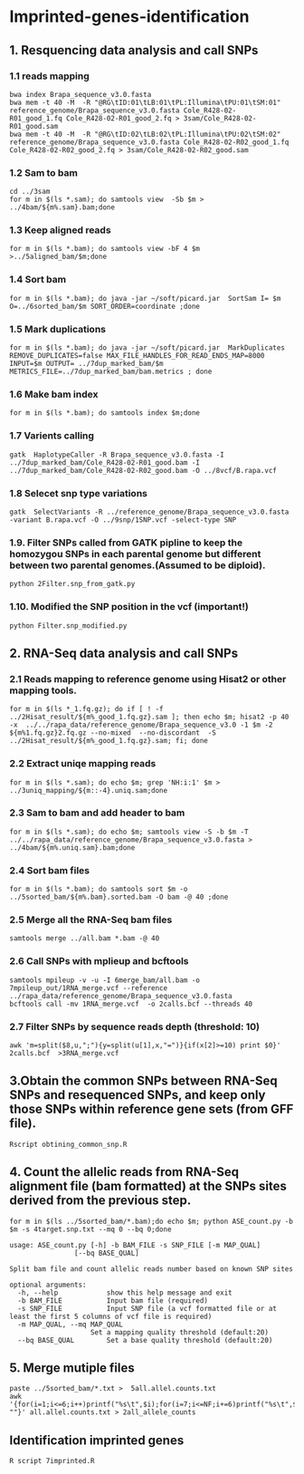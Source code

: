 # Imprinted-genes-identification
## 1. Resquencing data analysis and call SNPs
 ### 1.1 reads mapping
    bwa index Brapa_sequence_v3.0.fasta 
    bwa mem -t 40 -M  -R "@RG\tID:01\tLB:01\tPL:Illumina\tPU:01\tSM:01" reference_genome/Brapa_sequence_v3.0.fasta Cole_R428-02-    R01_good_1.fq Cole_R428-02-R01_good_2.fq > 3sam/Cole_R428-02-R01_good.sam
    bwa mem -t 40 -M  -R "@RG\tID:02\tLB:02\tPL:Illumina\tPU:02\tSM:02" reference_genome/Brapa_sequence_v3.0.fasta Cole_R428-02-R02_good_1.fq Cole_R428-02-R02_good_2.fq > 3sam/Cole_R428-02-R02_good.sam
 ### 1.2 Sam to bam
    cd ../3sam
    for m in $(ls *.sam); do samtools view  -Sb $m > ../4bam/${m%.sam}.bam;done 
 ### 1.3 Keep aligned reads
    for m in $(ls *.bam); do samtools view -bF 4 $m >../5aligned_bam/$m;done 
 ### 1.4 Sort bam
    for m in $(ls *.bam); do java -jar ~/soft/picard.jar  SortSam I= $m O=../6sorted_bam/$m SORT_ORDER=coordinate ;done
 ### 1.5 Mark duplications 
    for m in $(ls *.bam); do java -jar ~/soft/picard.jar  MarkDuplicates REMOVE_DUPLICATES=false MAX_FILE_HANDLES_FOR_READ_ENDS_MAP=8000 INPUT=$m OUTPUT= ../7dup_marked_bam/$m METRICS_FILE=../7dup_marked_bam/bam.metrics ; done
 ### 1.6 Make bam index 
    for m in $(ls *.bam); do samtools index $m;done
 ### 1.7 Varients calling 
    gatk  HaplotypeCaller -R Brapa_sequence_v3.0.fasta -I ../7dup_marked_bam/Cole_R428-02-R01_good.bam -I ../7dup_marked_bam/Cole_R428-02-R02_good.bam -O ../8vcf/B.rapa.vcf
 ### 1.8 Selecet snp type variations
    gatk  SelectVariants -R ../reference_genome/Brapa_sequence_v3.0.fasta -variant B.rapa.vcf -O ../9snp/1SNP.vcf -select-type SNP 
 ### 1.9. Filter SNPs called from GATK pipline to keep the homozygou SNPs in each parental genome but different between two parental genomes.(Assumed to be diploid).
    python 2Filter.snp_from_gatk.py
 ### 1.10. Modified the SNP position in the vcf (important!) 
    python Filter.snp_modified.py
## 2. RNA-Seq data analysis and call SNPs
 ### 2.1 Reads mapping to reference genome using Hisat2 or other mapping tools.
    for m in $(ls *_1.fq.gz); do if [ ! -f ../2Hisat_result/${m%_good_1.fq.gz}.sam ]; then echo $m; hisat2 -p 40 -x  ../../rapa_data/reference_genome/Brapa_sequence_v3.0 -1 $m -2 ${m%1.fq.gz}2.fq.gz --no-mixed  --no-discordant  -S ../2Hisat_result/${m%_good_1.fq.gz}.sam; fi; done
 ### 2.2 Extract uniqe mapping reads
    for m in $(ls *.sam); do echo $m; grep 'NH:i:1' $m > ../3uniq_mapping/${m::-4}.uniq.sam;done
 ### 2.3 Sam to bam and add header to bam
    for m in $(ls *.sam); do echo $m; samtools view -S -b $m -T ../../rapa_data/reference_genome/Brapa_sequence_v3.0.fasta > ../4bam/${m%.uniq.sam}.bam;done
 ### 2.4 Sort bam files
    for m in $(ls *.bam); do samtools sort $m -o ../5sorted_bam/${m%.bam}.sorted.bam -O bam -@ 40 ;done
 ### 2.5 Merge all the RNA-Seq bam files    
    samtools merge ../all.bam *.bam -@ 40
 ### 2.6 Call SNPs with mplieup and bcftools
    samtools mpileup -v -u -I 6merge_bam/all.bam -o 7mpileup_out/1RNA_merge.vcf --reference ../rapa_data/reference_genome/Brapa_sequence_v3.0.fasta
    bcftools call -mv 1RNA_merge.vcf  -o 2calls.bcf --threads 40
 ### 2.7 Filter SNPs by sequence reads depth (threshold: 10)
    awk 'm=split($8,u,";"){y=split(u[1],x,"=")}{if(x[2]>=10) print $0}' 2calls.bcf  >3RNA_merge.vcf  
## 3.Obtain the common SNPs between RNA-Seq SNPs and resequenced SNPs, and keep only those SNPs within reference gene sets (from GFF file).
    Rscript obtining_common_snp.R
## 4. Count the allelic reads from RNA-Seq alignment file (bam formatted) at the SNPs sites derived from  the previous step.
    for m in $(ls ../5sorted_bam/*.bam);do echo $m; python ASE_count.py -b $m -s 4target.snp.txt --mq 0 --bq 0;done
    
    usage: ASE_count.py [-h] -b BAM_FILE -s SNP_FILE [-m MAP_QUAL]
                    [--bq BASE_QUAL]

    Split bam file and count allelic reads number based on known SNP sites

    optional arguments:
      -h, --help            show this help message and exit
      -b BAM_FILE           Input bam file (required)
      -s SNP_FILE           Input SNP file (a vcf formatted file or at least the first 5 columns of vcf file is required)
      -m MAP_QUAL, --mq MAP_QUAL
                        Set a mapping quality threshold (default:20)
      --bq BASE_QUAL        Set a base quality threshold (default:20)
 ## 5. Merge mutiple files
    paste ../5sorted_bam/*.txt >  5all.allel.counts.txt
    awk '{for(i=1;i<=6;i++)printf("%s\t",$i);for(i=7;i<=NF;i+=6)printf("%s\t",$(i+4)"\t"$(i+5));print ""}' all.allel.counts.txt > 2all_allele_counts
 ## Identification imprinted genes
    R script 7imprinted.R

